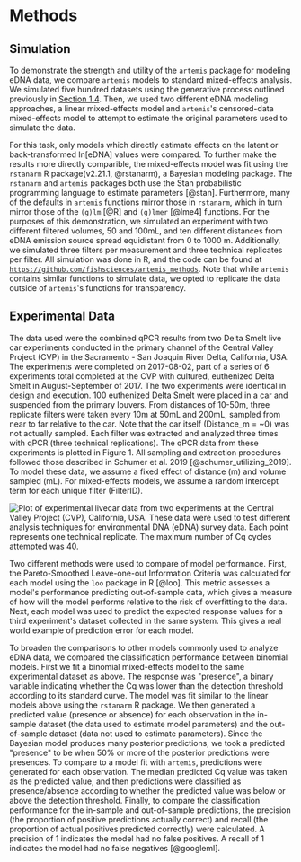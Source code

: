# Methods
<!--
*Most of these are in the introduction.* 
Explanation and presentation of model structure
Presentation of alternative models
Occupancy and how covariates are modeled when deriving probability of detection
Binomial
Beta-binomial
Negative binomial
Logistic regression
Explanation of model comparison process and performance criteria
Diagnostics
Inferences
Probability of detection
Effect sizes
-->
## Simulation 

To demonstrate the strength and utility of the `artemis` package for
modeling eDNA data, we compare `artemis` models to standard
mixed-effects analysis.  We simulated five hundred datasets using the
generative process outlined previously in [Section 1.4](#mod_str).  Then, we used two
different eDNA modeling approaches, a linear mixed-effects model and
`artemis`'s censored-data mixed-effects model to attempt to estimate
the original parameters used to simulate the data. 

For this task, only models which directly estimate effects on the
latent or back-transformed ln[eDNA] values were compared. To further
make the results more directly comparible, the mixed-effects model was
fit using the `rstanarm` R package(v2.21.1, @rstanarm), a Bayesian modeling package. The
`rstanarm` and `artemis` packages both use the Stan probabilistic
programming language to estimate parameters [@stan]. Furthermore, many of the
defaults in `artemis` functions mirror those in `rstanarm`, which in
turn mirror those of the `(g)lm` [@R] and `(g)lmer` [@lme4] functions. For the
purposes of this demonstration, we simulated an experiment with two
different filtered volumes, 50 and 100mL, and ten different distances
from eDNA emission source spread equidistant from 0 to 1000
m. Additionally, we simulated three filters per measurement and three
technical replicates per filter. All simulation was done in R, and the
code can be found at
[`https://github.com/fishsciences/artemis_methods`](https://github.com/fishsciences/artemis_methods).
Note that while `artemis` contains similar functions to simulate data,
we opted to replicate the data outside of `artemis`'s functions for
transparency. 

## Experimental Data

 <!-- From help file for datasets --> 

The data used were the combined qPCR results from two Delta Smelt live car
experiments conducted in the primary channel of the Central Valley
Project (CVP) in the Sacramento - San Joaquin River Delta, California,
USA.  The experiments were completed on 2017-08-02, part of a
series of 6 experiments total completed at the CVP with cultured, euthenized Delta
Smelt in August-September of 2017.  The two experiments were identical
in design and execution.  100 euthenized Delta Smelt were placed in a car
and suspended from the primary louvers. From distances of 10-50m, three
replicate filters were taken every 10m at 50mL and 200mL, sampled from
near to far relative to the car.  Note that the car itself (Distance_m
= ~0) was not actually sampled. Each filter was extracted and analyzed
three times with qPCR (three technical replications). The qPCR data
from these experiments is plotted in Figure 1. All sampling and extraction procedures followed those described in Schumer et al. 2019 [@schumer_utilizing_2019]. To model these data, we
assume a fixed effect of distance (m) and volume sampled (mL). For
mixed-effects models, we assume a random intercept term for each
unique filter (FilterID). 

![Plot of experimental livecar data from two experiments at the
Central Valley Project (CVP), California, USA. These data were used to test
different analysis techniques for environmental DNA (eDNA) survey
data. Each point represents one technical replicate. The maximum
number of Cq cycles attempted was
40.](analysis/figs/experimental_raw_data.png)

Two different methods were used to compare of model
performance. First, the Pareto-Smoothed Leave-one-out Information
Criteria was calculated for each model using the `loo` package in R
[@loo]. This metric assesses a model's performance predicting
out-of-sample data, which gives a measure of how will the model
performs relative to the risk of overfitting to the data. Next, each
model was used to predict the expected response values for a third
experiment's dataset collected in the same system. This gives a real
world example of prediction error for each model.

<!-- Unsure about this - might need clarification --> 

To broaden the comparisons to other models commonly used to analyze
eDNA data, we compared the classification performance between binomial
models.  First we fit a binomial mixed-effects model to the same
experimental dataset as above. The response was "presence", a binary
variable indicating whether the Cq was lower than the detection
threshold according to its standard curve. The model was fit similar
to the linear models above using the `rstanarm` R package.  We then
generated a predicted value (presence or absence) for each observation
in the in-sample dataset (the data used to estimate model parameters)
and the out-of-sample dataset (data not used to estimate
parameters). Since the Bayesian model produces many posterior
predictions, we took a predicted "presence" to be when 50% or more of
the posterior predictions were presences.  To compare to a model fit
with `artemis`, predictions were generated for each observation. The
median predicted Cq value was taken as the predicted value, and then
predictions were classified as presence/absence according to whether
the predicted value was below or above the detection threshold.
Finally, to compare the classification performance for the in-sample
and out-of-sample predictions, the precision (the proportion of
positive predictions actually correct) and recall (the proportion of
actual positives predicted correctly) were calculated. A precision of
1 indicates the model had no false positives. A recall of 1 indicates
the model had no false negatives [@googleml].
